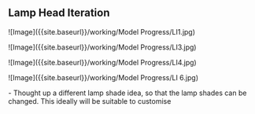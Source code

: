 <h2>Lamp Head Iteration</h2>

![Image]({{site.baseurl}}/working/Model Progress/LI1.jpg)

![Image]({{site.baseurl}}/working/Model Progress/LI3.jpg)

![Image]({{site.baseurl}}/working/Model Progress/LI4.jpg)

![Image]({{site.baseurl}}/working/Model Progress/LI 6.jpg)

<p>- Thought up a different lamp shade idea, so that the lamp shades can be changed. This ideally will be suitable to customise</p>